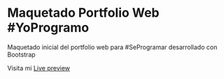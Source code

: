 # Maquetado Portfolio Web #YoProgramo

Maquetado inicial del portfolio web para #SeProgramar desarrollado con Bootstrap

Visita mi [Live preview]()
